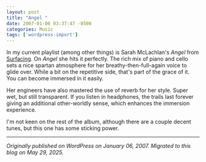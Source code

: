 ```yaml
---
layout: post
title: "Angel "
date: 2007-01-06 03:37:47 -0500
categories: Music
tags: ['wordpress-import']
---
```


In my current playlist (among other things) is Sarah McLachlan's _Angel_ from [Surfacing](http://www.amazon.com/gp/product/B000002VT6?ie=UTF8&tag=rvibe07-20&linkCode=as2&camp=1789&creative=9325&creativeASIN=B000002VT6). On _Angel_ she hits it perfectly. The rich mix of piano and cello sets a nice spartan atmosphere for her breathy-then-full-again voice to glide over. While a bit on the repetitive side, that's part of the grace of it. You can become immersed in it easily. 

Her engineers have also mastered the use of reverb for her style. Super wet, but still transparent. If you listen in headphones, the trails last forever giving an additional other-worldly sense, which enhances the immersion experience.

I'm not keen on the rest of the album, although there are a couple decent tunes, but this one has some sticking power.

---

*Originally published on WordPress on January 06, 2007. Migrated to this blog on May 29, 2025.*
